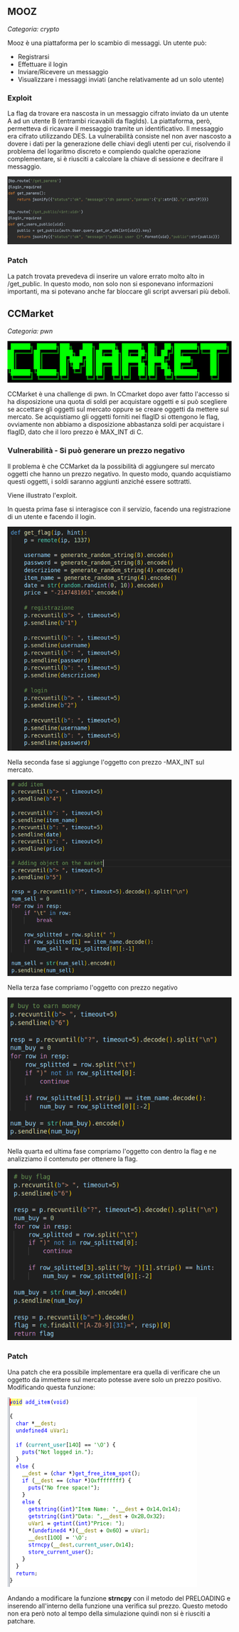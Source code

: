 ## MOOZ
_Categoria: crypto_

Mooz è una piattaforma per lo scambio di messaggi. 
Un utente può:
* Registrarsi
* Effettuare il login
* Inviare/Ricevere un messaggio
* Visualizzare i messaggi inviati (anche relativamente ad un solo utente)

### Exploit 

La flag da trovare era nascosta in un messaggio cifrato inviato da un utente A ad un utente B (entrambi ricavabili da flagIds).
La piattaforma, però, permetteva di ricavare il messaggio tramite un identificativo. Il messaggio era cifrato utilizzando DES.
La vulnerabilità consiste nel non aver nascosto a dovere i dati per la generazione delle chiavi degli utenti per cui, risolvendo il problema del logaritmo discreto e compiendo qualche operazione complementare, si è riusciti a calcolare la chiave di sessione e decifrare il messaggio.

![Gatto carino](imgs/Mooz.png)

### Patch

La patch trovata prevedeva di inserire un valore errato molto alto in /get_public. In questo modo, non solo non si esponevano informazioni importanti, ma si potevano anche far bloccare gli script avversari più deboli.

## CCMarket
_Categoria: pwn_

![Gatto carino](imgs/logo.png)

CCMarket è una challenge di pwn. In CCmarket dopo aver fatto l'accesso si ha disposizione una quota di soldi per acquistare oggetti e si può scegliere se accettare gli oggetti sul mercato oppure se creare oggetti da mettere sul mercato. Se acquistiamo gli oggetti forniti nei flagID si ottengono le flag, ovviamente non abbiamo a disposizione abbastanza soldi per acquistare i flagID, dato che il loro prezzo è MAX_INT di C. 




### Vulnerabilità - Si può generare un prezzo negativo
Il problema è che CCMarket da la possibilità di aggiungere sul mercato oggetti che hanno un prezzo negativo. In questo modo, quando acquistiamo questi oggetti, i soldi saranno aggiunti anziché essere sottratti.

Viene illustrato l'exploit.

In questa prima fase si interagisce con il servizio, facendo una registrazione di un utente e facendo il login.

![Gatto carino](imgs/1.png)

Nella seconda fase si aggiunge l'oggetto con prezzo -MAX_INT sul mercato.

![Gatto carino](imgs/2.png)

Nella terza fase compriamo l'oggetto con prezzo negativo

![Gatto carino](imgs/3.png)

Nella quarta ed ultima fase compriamo l'oggetto con dentro la flag e ne analizziamo il contenuto per ottenere la flag.

![Gatto carino](imgs/4.png)




### Patch
Una patch che era possibile implementare era quella di verificare che un oggetto da immettere sul mercato potesse avere solo un prezzo positivo. Modificando questa funzione:

![Gatto carino](imgs/funzione.png)

Andando a modificare la funzione **strncpy** con il metodo del PRELOADING e inserendo all'interno della funzione una verifica sul prezzo. Questo metodo non era però noto al tempo della simulazione quindi non si è riusciti a patchare.



